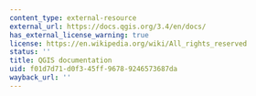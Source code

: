 ```yaml
---
content_type: external-resource
external_url: https://docs.qgis.org/3.4/en/docs/
has_external_license_warning: true
license: https://en.wikipedia.org/wiki/All_rights_reserved
status: ''
title: QGIS documentation
uid: f01d7d71-d0f3-45ff-9678-9246573687da
wayback_url: ''
---
```

